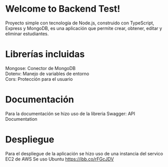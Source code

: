 # Welcome to Backend Test!

Proyecto simple con tecnología de Node.js, construido con TypeScript, Express y MongoDB, es una aplicación que permite crear, obtener, editar y eliminar estudiantes.

# Librerías incluidas

Mongose: Conector de MongoDB<br>
Dotenv: Manejo de variables de entorno<br>
Cors: Protección para el usuario <br>

# Documentación

Para la documentación se hizo uso de la libreria Swagger: API Documentation

# Despliegue

Para el despliegue de la aplicación se hizo uso de una instancia del servico EC2 de AWS
Se uso Ubuntu
https://ibb.co/rFGcJDV

